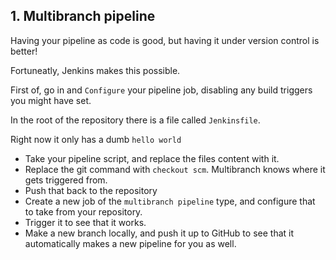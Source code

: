 ## 1. Multibranch pipeline

Having your pipeline as code is good, but having it under version control is better!

Fortuneatly, Jenkins makes this possible.

First of, go in and `Configure` your pipeline job, disabling any build triggers you might have set.

In the root of the repository there is a file called `Jenkinsfile`.

Right now it only has a dumb `hello world`

* Take your pipeline script, and replace the files content with it.
* Replace the git command with `checkout scm`. Multibranch knows where it gets triggered from.
* Push that back to the repository
* Create a new job of the `multibranch pipeline` type, and configure that to take from your repository.
* Trigger it to see that it works.
* Make a new branch locally, and push it up to GitHub to see that it automatically makes a new pipeline for you as well.
